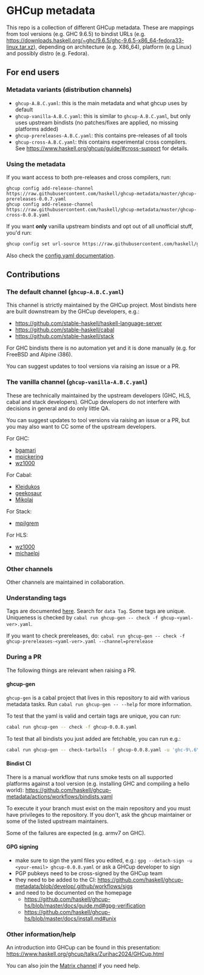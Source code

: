 # GHCup metadata

This repo is a collection of different GHCup metadata. These are mappings from tool versions (e.g. GHC 9.6.5)
to bindist URLs (e.g. https://downloads.haskell.org/~ghc/9.6.5/ghc-9.6.5-x86_64-fedora33-linux.tar.xz), depending
on architecture (e.g. X86_64), platform (e.g Linux) and possibly distro (e.g. Fedora).

## For end users

### Metadata variants (distribution channels)

* `ghcup-A.B.C.yaml`: this is the main metadata and what ghcup uses by default
* `ghcup-vanilla-A.B.C.yaml`: this is similar to `ghcup-A.B.C.yaml`, but only uses upstream bindists (no patches/fixes are applied, no missing platforms added)
* `ghcup-prereleases-A.B.C.yaml`: this contains pre-releases of all tools
* `ghcup-cross-A.B.C.yaml`: this contains experimental cross compilers. See https://www.haskell.org/ghcup/guide/#cross-support for details.

### Using the metadata

If you want access to both pre-releases and cross compilers, run:

```
ghcup config add-release-channel https://raw.githubusercontent.com/haskell/ghcup-metadata/master/ghcup-prereleases-0.0.7.yaml
ghcup config add-release-channel https://raw.githubusercontent.com/haskell/ghcup-metadata/master/ghcup-cross-0.0.8.yaml
```

If you want **only** vanilla upstream bindists and opt out of all unofficial stuff, you'd run:

```sh
ghcup config set url-source https://raw.githubusercontent.com/haskell/ghcup-metadata/master/ghcup-vanilla-0.0.8.yaml
```

Also check the [config.yaml documentation](https://github.com/haskell/ghcup-hs/blob/master/data/config.yaml).

## Contributions

### The default channel (`ghcup-A.B.C.yaml`)

This channel is strictly maintained by the GHCup project.
Most bindists here are built downstream by the GHCup developers, e.g.:

* https://github.com/stable-haskell/haskell-language-server
* https://github.com/stable-haskell/cabal
* https://github.com/stable-haskell/stack

For GHC bindists there is no automation yet and it is done manually (e.g. for FreeBSD and Alpine i386).

You can suggest updates to tool versions via raising an issue or a PR.

### The vanilla channel (`ghcup-vanilla-A.B.C.yaml`)

These are technically maintained by the upstream developers (GHC, HLS, cabal and stack developers).
GHCup developers do not interfere with decisions in general and do only little QA.

You can suggest updates to tool versions via raising an issue or a PR, but you may also want to CC
some of the upstream developers.

For GHC:

- [bgamari](https://github.com/bgamari)
- [mpickering](https://github.com/mpickering)
- [wz1000](https://github.com/wz1000)

For Cabal:

- [Kleidukos](https://github.com/Kleidukos)
- [geekosaur](https://github.com/geekosaur)
- [Mikolaj](https://github.com/Mikolaj)

For Stack:

- [mpilgrem](https://github.com/mpilgrem)

For HLS:

- [wz1000](https://github.com/wz1000)
- [michaelpj](https://github.com/michaelpj)

### Other channels

Other channels are maintained in collaboration.

### Understanding tags

Tags are documented [here](https://github.com/haskell/ghcup-hs/blob/master/lib/GHCup/Types.hs). Search for `data Tag`.
Some tags are unique. Uniqueness is checked by `cabal run ghcup-gen -- check -f ghcup-<yaml-ver>.yaml`.

If you want to check prereleases, do: `cabal run ghcup-gen -- check -f ghcup-prereleases-<yaml-ver>.yaml --channel=prerelease`

### During a PR

The following things are relevant when raising a PR.

#### ghcup-gen

`ghcup-gen` is a cabal project that lives in this repository to aid with various metadata tasks.
Run `cabal run ghcup-gen -- --help` for more information.

To test that the yaml is valid and certain tags are unique, you can run:

```sh
cabal run ghcup-gen -- check -f ghcup-0.0.8.yaml
```

To test that all bindists you just added are fetchable, you can run e.g.:

```sh
cabal run ghcup-gen -- check-tarballs -f ghcup-0.0.8.yaml -u 'ghc-9\.6\.6'
```

#### Bindist CI

There is a manual workflow that runs smoke tests on all supported platforms against a tool version (e.g. installing GHC and compiling a
hello world): https://github.com/haskell/ghcup-metadata/actions/workflows/bindists.yaml

To execute it your branch must exist on the main repository and you must have privileges to the repository.
If you don't, ask the ghcup maintainer or some of the listed upstream maintainers.

Some of the failures are expected (e.g. armv7 on GHC).

#### GPG signing

- make sure to sign the yaml files you edited, e.g.: `gpg --detach-sign -u <your-email> ghcup-0.0.8.yaml` or ask a GHCup developer to sign
- PGP pubkeys need to be cross-signed by the GHCup team
- they need to be added to the CI: https://github.com/haskell/ghcup-metadata/blob/develop/.github/workflows/sigs
- and need to be documented on the homepage
  * https://github.com/haskell/ghcup-hs/blob/master/docs/guide.md#gpg-verification
  * https://github.com/haskell/ghcup-hs/blob/master/docs/install.md#unix

### Other information/help

An introduction into GHCup can be found in this presentation: https://www.haskell.org/ghcup/talks/Zurihac2024/GHCup.html

You can also join the [Matrix channel](https://matrix.to/#/#ghcup:matrix.org) if you need help.

